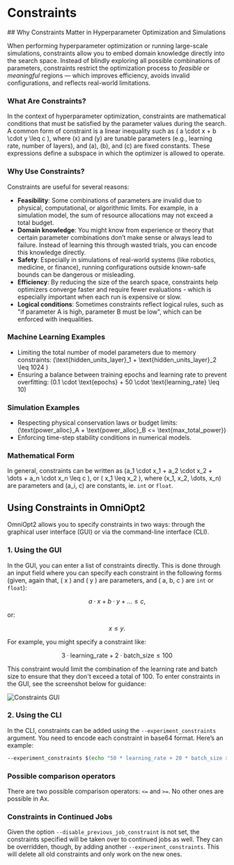 # Constraints

<!-- What are Constraints and how to use them? -->

<!-- Category: Advanced usage -->

<div id="toc"></div>
## Why Constraints Matter in Hyperparameter Optimization and Simulations

When performing hyperparameter optimization or running large-scale simulations, constraints allow you to embed domain knowledge directly into the search space. Instead of blindly exploring all possible combinations of parameters, constraints restrict the optimization process to *feasible* or *meaningful* regions — which improves efficiency, avoids invalid configurations, and reflects real-world limitations.

### What Are Constraints?

In the context of hyperparameter optimization, constraints are mathematical conditions that must be satisfied by the parameter values during the search. A common form of constraint is a linear inequality such as \( a \cdot x + b \cdot y \leq c \), where \(x\) and \(y\) are tunable parameters (e.g., learning rate, number of layers), and \(a\), \(b\), and \(c\) are fixed constants. These expressions define a subspace in which the optimizer is allowed to operate.

### Why Use Constraints?

Constraints are useful for several reasons:

- **Feasibility**: Some combinations of parameters are invalid due to physical, computational, or algorithmic limits. For example, in a simulation model, the sum of resource allocations may not exceed a total budget.
- **Domain knowledge**: You might know from experience or theory that certain parameter combinations don’t make sense or always lead to failure. Instead of learning this through wasted trials, you can encode this knowledge directly.
- **Safety**: Especially in simulations of real-world systems (like robotics, medicine, or finance), running configurations outside known-safe bounds can be dangerous or misleading.
- **Efficiency**: By reducing the size of the search space, constraints help optimizers converge faster and require fewer evaluations - which is especially important when each run is expensive or slow.
- **Logical conditions**: Sometimes constraints reflect logical rules, such as "if parameter A is high, parameter B must be low", which can be enforced with inequalities.

### Machine Learning Examples

- Limiting the total number of model parameters due to memory constraints: \(\text{hidden_units_layer}_1 + \text{hidden_units_layer}_2 \leq 1024 \)
- Ensuring a balance between training epochs and learning rate to prevent overfitting: \(0.1 \cdot \text{epochs} + 50 \cdot \text{learning_rate} \leq 10\)

### Simulation Examples

- Respecting physical conservation laws or budget limits: \(\text{power_alloc}_A + \text{power_alloc}_B <= \text{max_total_power}\)
- Enforcing time-step stability conditions in numerical models.

### Mathematical Form

In general, constraints can be written as \(a_1 \cdot x_1 + a_2 \cdot x_2 + \dots + a_n \cdot x_n \leq c \), or \( x_1 \leq x_2 \), where \(x_1, x_2, \dots, x_n\) are parameters and \(a_i, c\) are constants, ie. `int` or `float`.

## Using Constraints in OmniOpt2

OmniOpt2 allows you to specify constraints in two ways: through the graphical user interface (GUI) or via the command-line interface (CLI).

### 1. Using the GUI

In the GUI, you can enter a list of constraints directly. This is done through an input field where you can specify each constraint in the following forms (given, again that, \( x \) and \( y \) are parameters, and \( a, b, c \) are `int` or `float`):

$$
a \cdot x + b \cdot y + \dots \leq c,
$$

or:

$$
x \leq y.
$$

For example, you might specify a constraint like:

$$
3 \cdot \text{learning_rate} + 2 \cdot \text{batch_size} \leq 100
$$

This constraint would limit the combination of the learning rate and batch size to ensure that they don't exceed a total of 100. To enter constraints in the GUI, see the screenshot below for guidance:

<img alt="Constraints GUI" data-lightsrc="imgs/constraints_light.png" data-darksrc="imgs/constraints_dark.png" /><br>

### 2. Using the CLI

In the CLI, constraints can be added using the `--experiment_constraints` argument. You need to encode each constraint in base64 format. Here’s an example:

```bash
--experiment_constraints $(echo "50 * learning_rate + 20 * batch_size >= 1000" | base64 -w0) $(echo "100 * learning_rate + 200 * num_layers >= 500" | base64 -w0)
```

### Possible comparison operators

There are two possible comparison operators: `<=` and `>=`. No other ones are possible in Ax.

### Constraints in Continued Jobs

Given the option `--disable_previous_job_constraint` is not set, the constraints specified will be taken over to continued jobs as well. They can be overridden, though, by adding another `--experiment_constraints`. This will delete all old constraints and only work on the new ones.
